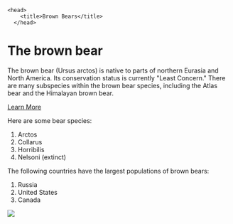 <!DOCTYPE html>
<html lang="en">

  
    <head>
        <title>Brown Bears</title>
      </head>
<body>
    <h1> The brown bear </h1>
<p>

</p>
<p>
    The brown bear (Ursus arctos) is native to parts of northern Eurasia and North America. Its conservation status is currently "Least Concern." There are many subspecies within the brown bear species, including the Atlas bear and the Himalayan brown bear.

</p>
<p>

</p>
<p>

</p>
<p>
    <a href = "https://en.wikipedia.org/wiki/Brown_bear"> Learn More</a>
</p>
<p>

</p>
<p>

</p>
Here are some bear species:
<ol>
    <li>Arctos</li>
    <li>Collarus</li>
    <li>Horribilis</li>
    <li>Nelsoni (extinct)</li>
  </ol>
<p>
    The following countries have the largest populations of brown bears:
    <ol>
        <li>Russia</li>
        <li>United States</li>
        <li>Canada</li>
      </ol>
    <img src="https://s3.amazonaws.com/codecademy-content/courses/web-101/web101-image_brownbear.jpg" />
</body>
</html>
        
    
   
